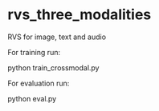 # rvs_three_modalities
RVS for image, text and audio

For training run:

python train_crossmodal.py


For evaluation run:

python eval.py
